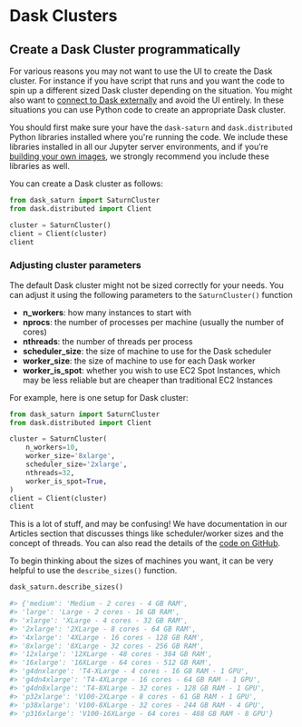 # Dask Clusters

## Create a Dask Cluster programmatically

For various reasons you may not want to use the UI to create the Dask cluster.
For instance if you have script that runs and you want the code to spin up a different sized Dask cluster depending on the situation. You
might also want to [connect to Dask externally](<docs/using-saturn-cloud/external-connect/sagemaker_external_connect.md>) and avoid the UI entirely.
In these situations you can use Python code to create an appropriate Dask cluster.

You should first make sure your have the `dask-saturn` and `dask.distributed` Python libraries installed where you're running the code. We include these libraries installed in all our Jupyter server environments, and if you’re [building your own images](<docs/using-saturn-cloud/manage-images/build-images/create-images.md>), we strongly recommend you include these libraries as well.

You can create a Dask cluster as follows:

```python
from dask_saturn import SaturnCluster
from dask.distributed import Client

cluster = SaturnCluster()
client = Client(cluster)
client
```

### Adjusting cluster parameters

The default Dask cluster might not be sized correctly for your needs. You can adjust it using the following parameters to the `SaturnCluster()` function

* **n_workers**: how many instances to start with
* **nprocs**: the number of processes per machine (usually the number of cores)
* **nthreads**: the number of threads per process
* **scheduler_size**: the size of machine to use for the Dask scheduler
* **worker_size**: the size of machine to use for each Dask worker
* **worker_is_spot**: whether you wish to use EC2 Spot Instances, which may be less reliable but are cheaper than traditional EC2 Instances

For example, here is one setup for Dask cluster:

```python
from dask_saturn import SaturnCluster
from dask.distributed import Client

cluster = SaturnCluster(
    n_workers=10,
    worker_size='8xlarge',
    scheduler_size='2xlarge',
    nthreads=32,
    worker_is_spot=True,
)
client = Client(cluster)
client
```

This is a lot of stuff, and may be confusing! We have documentation in our Articles section that discusses things like scheduler/worker sizes and the concept of threads. You can also read the details of the <a href="https://github.com/saturncloud/dask-saturn/blob/main/dask_saturn/core.py" target='_blank' rel='noopener'>code on GitHub</a>.

To begin thinking about the sizes of machines you want, it can be very helpful to use the `describe_sizes()` function.

```python
dask_saturn.describe_sizes()

#> {'medium': 'Medium - 2 cores - 4 GB RAM',
#> 'large': 'Large - 2 cores - 16 GB RAM',
#> 'xlarge': 'XLarge - 4 cores - 32 GB RAM',
#> '2xlarge': '2XLarge - 8 cores - 64 GB RAM',
#> '4xlarge': '4XLarge - 16 cores - 128 GB RAM',
#> '8xlarge': '8XLarge - 32 cores - 256 GB RAM',
#> '12xlarge': '12XLarge - 48 cores - 384 GB RAM',
#> '16xlarge': '16XLarge - 64 cores - 512 GB RAM',
#> 'g4dnxlarge': 'T4-XLarge - 4 cores - 16 GB RAM - 1 GPU',
#> 'g4dn4xlarge': 'T4-4XLarge - 16 cores - 64 GB RAM - 1 GPU',
#> 'g4dn8xlarge': 'T4-8XLarge - 32 cores - 128 GB RAM - 1 GPU',
#> 'p32xlarge': 'V100-2XLarge - 8 cores - 61 GB RAM - 1 GPU',
#> 'p38xlarge': 'V100-8XLarge - 32 cores - 244 GB RAM - 4 GPU',
#> 'p316xlarge': 'V100-16XLarge - 64 cores - 488 GB RAM - 8 GPU'}
```
